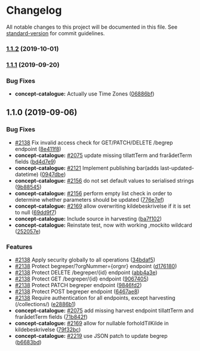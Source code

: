 # Changelog

All notable changes to this project will be documented in this file. See [standard-version](https://github.com/conventional-changelog/standard-version) for commit guidelines.

### [1.1.2](https://github.com/Informasjonsforvaltning/concept-catalogue/compare/v1.1.1...v1.1.2) (2019-10-01)

### [1.1.1](https://github.com/Informasjonsforvaltning/concept-catalogue/compare/v1.1.0...v1.1.1) (2019-09-20)


### Bug Fixes

* **concept-catalogue:** Actually use Time Zones ([06886bf](https://github.com/Informasjonsforvaltning/concept-catalogue/commit/06886bf))

## 1.1.0 (2019-09-06)


### Bug Fixes

* [#2138](https://github.com/Informasjonsforvaltning/concept-catalogue/issues/2138) Fix invalid access check for GET/PATCH/DELETE /begrep endpoint ([8e411f8](https://github.com/Informasjonsforvaltning/concept-catalogue/commit/8e411f8))
* **concept-catalogue:** [#2075](https://github.com/Informasjonsforvaltning/concept-catalogue/issues/2075) update missing tillattTerm and frarådetTerm fields ([bd4d7e9](https://github.com/Informasjonsforvaltning/concept-catalogue/commit/bd4d7e9))
* **concept-catalogue:** [#2121](https://github.com/Informasjonsforvaltning/concept-catalogue/issues/2121) Implement publishing bar(adds last-updated-datetime) ([0947dbe](https://github.com/Informasjonsforvaltning/concept-catalogue/commit/0947dbe))
* **concept-catalogue:** [#2156](https://github.com/Informasjonsforvaltning/concept-catalogue/issues/2156) do not set default values to serialised strings ([9b88545](https://github.com/Informasjonsforvaltning/concept-catalogue/commit/9b88545))
* **concept-catalogue:** [#2156](https://github.com/Informasjonsforvaltning/concept-catalogue/issues/2156) perform empty list check in order to determine whether parameters should be updated ([776e7ef](https://github.com/Informasjonsforvaltning/concept-catalogue/commit/776e7ef))
* **concept-catalogue:** [#2169](https://github.com/Informasjonsforvaltning/concept-catalogue/issues/2169) allow overwriting kildebeskrivelse if it is set to null ([69dd9f7](https://github.com/Informasjonsforvaltning/concept-catalogue/commit/69dd9f7))
* **concept-catalogue:** Include source in harvesting ([ba7f102](https://github.com/Informasjonsforvaltning/concept-catalogue/commit/ba7f102))
* **concept-catalogue:** Reinstate test, now with working ,mockito wildcard ([252057e](https://github.com/Informasjonsforvaltning/concept-catalogue/commit/252057e))


### Features

* [#2138](https://github.com/Informasjonsforvaltning/concept-catalogue/issues/2138) Apply security globally to all operations ([34bdaf5](https://github.com/Informasjonsforvaltning/concept-catalogue/commit/34bdaf5))
* [#2138](https://github.com/Informasjonsforvaltning/concept-catalogue/issues/2138) Protect begreper/?orgNummer={orgnr} endpoint ([d176180](https://github.com/Informasjonsforvaltning/concept-catalogue/commit/d176180))
* [#2138](https://github.com/Informasjonsforvaltning/concept-catalogue/issues/2138) Protect DELETE /begreper/{id} endpoint ([abb4a3e](https://github.com/Informasjonsforvaltning/concept-catalogue/commit/abb4a3e))
* [#2138](https://github.com/Informasjonsforvaltning/concept-catalogue/issues/2138) Protect GET /begreper/{id} endpoint ([9067405](https://github.com/Informasjonsforvaltning/concept-catalogue/commit/9067405))
* [#2138](https://github.com/Informasjonsforvaltning/concept-catalogue/issues/2138) Protect PATCH begreper endpoint ([9846fd2](https://github.com/Informasjonsforvaltning/concept-catalogue/commit/9846fd2))
* [#2138](https://github.com/Informasjonsforvaltning/concept-catalogue/issues/2138) Protect POST begreper endpoint ([6467ae8](https://github.com/Informasjonsforvaltning/concept-catalogue/commit/6467ae8))
* [#2138](https://github.com/Informasjonsforvaltning/concept-catalogue/issues/2138) Require authentication for all endpoints, except harvesting (/collections/) ([e2886b1](https://github.com/Informasjonsforvaltning/concept-catalogue/commit/e2886b1))
* **concept-catalogue:** [#2075](https://github.com/Informasjonsforvaltning/concept-catalogue/issues/2075) add missing harvest endpoint tillattTerm and frarådetTerm fields ([71b842f](https://github.com/Informasjonsforvaltning/concept-catalogue/commit/71b842f))
* **concept-catalogue:** [#2169](https://github.com/Informasjonsforvaltning/concept-catalogue/issues/2169) allow for nullable forholdTilKilde in kildebeskrivelse ([79f32bc](https://github.com/Informasjonsforvaltning/concept-catalogue/commit/79f32bc))
* **concept-catalogue:** [#2219](https://github.com/Informasjonsforvaltning/concept-catalogue/issues/2219) use JSON patch to update begrep ([b6683bd](https://github.com/Informasjonsforvaltning/concept-catalogue/commit/b6683bd))
